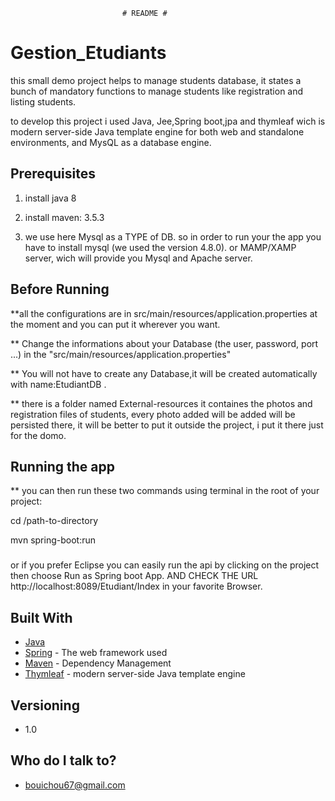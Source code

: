                              # README #
# Gestion_Etudiants
  this small demo project helps to manage students database, it states a bunch of mandatory functions to manage students like registration and listing students.  

 to develop this project i used Java, Jee,Spring boot,jpa and thymleaf wich is modern server-side Java template engine for both web and standalone environments, and MysQL as a database engine. 
 
## Prerequisites
1. install java 8

2. install maven: 3.5.3

3. we use here Mysql as a TYPE of DB. so in order to run your the app you have to install mysql (we used the version 4.8.0). or MAMP/XAMP server, wich will provide you Mysql and Apache server.

## Before Running 

**all the configurations are in src/main/resources/application.properties at the moment and you can put it wherever you want.
 
** Change the informations about your Database (the user, password, port ...) in the    "src/main/resources/application.properties"

** You will not have to create any Database,it will be created automatically with name:EtudiantDB .

** there is a folder named External-resources it containes the photos and registration files of students, every photo added will be added will be persisted there, it will be better to put it outside the project, i put it there just for the domo.

## Running the app
** you can then run these two commands using terminal in the root of your project:

   cd  /path-to-directory
   
   mvn spring-boot:run
 
 ### ###
or if you prefer Eclipse you can easily run the api by clicking on the project then choose Run as Spring boot App.
 AND CHECK THE URL http://localhost:8089/Etudiant/Index in your favorite Browser.
 
 
## Built With
* [Java](http://www.oracle.com/technetwork/java/javase/overview/java8-2100321.html)
* [Spring](https://spring.io/docs) - The web framework used
* [Maven](https://maven.apache.org/) - Dependency Management
* [Thymleaf](https://www.thymeleaf.org/) - modern server-side Java template engine

## Versioning
* 1.0

## Who do I talk to?
* bouichou67@gmail.com
